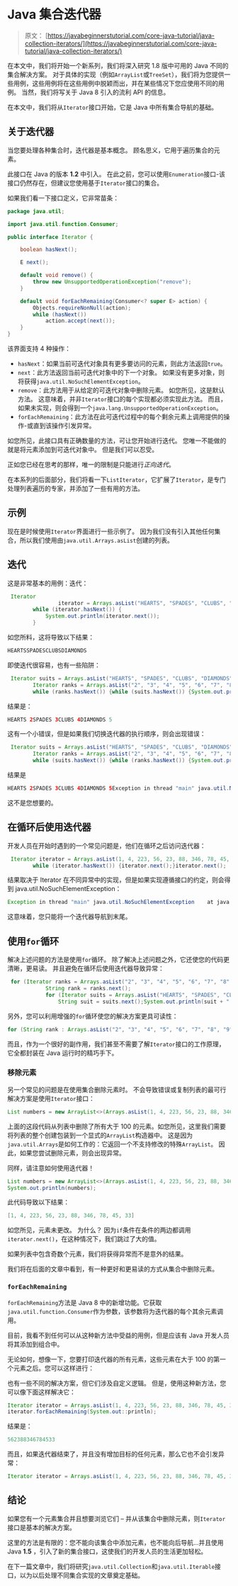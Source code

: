 # Java 集合迭代器

> 原文： [https://javabeginnerstutorial.com/core-java-tutorial/java-collection-iterators/](https://javabeginnerstutorial.com/core-java-tutorial/java-collection-iterators/)

在本文中，我们将开始一个新系列，我们将深入研究 1.8 版中可用的 Java 不同的集合解决方案。 对于具体的实现（例如`ArrayList`或`TreeSet`），我们将为您提供一些用例，这些用例将在这些用例中脱颖而出，并在某些情况下您应使用不同的用例。 当然，我们将写关于 Java 8 引入的流利 API 的信息。

在本文中，我们将从`Iterator`接口开始，它是 Java 中所有集合导航的基础。

## 关于迭代器

当您要处理各种集合时，迭代器是基本概念。 顾名思义，它用于遍历集合的元素。

此接口在 Java 的版本 **1.2** 中引入。 在此之前，您可以使用`Enumeration`接口-该接口仍然存在，但建议您使用基于`Iterator`接口的集合。

如果我们看一下接口定义，它非常苗条：

```java
package java.util;

import java.util.function.Consumer;

public interface Iterator {

    boolean hasNext();

    E next();

    default void remove() {
        throw new UnsupportedOperationException("remove");
    }

    default void forEachRemaining(Consumer<? super E> action) {
        Objects.requireNonNull(action);
        while (hasNext())
            action.accept(next());
    }
} 
```

该界面支持 4 种操作：

*   `hasNext`：如果当前可迭代对象具有更多要访问的元素，则此方法返回`true`。
*   `next`：此方法返回当前可迭代对象中的下一个对象。 如果没有更多对象，则将获得`java.util.NoSuchElementException`。
*   `remove`：此方法用于从给定的可迭代对象中删除元素。 如您所见，这是默认方法。 这意味着，并非`Iterator`接口的每个实现都必须实现此方法。 而且，如果未实现，则会得到一个`java.lang.UnsupportedOperationException`。
*   `forEachRemaining`：此方法在此可迭代过程中的每个剩余元素上调用提供的操作-或直到该操作引发异常。

如您所见，此接口具有正确数量的方法，可让您开始进行迭代。 您唯一不能做的就是将元素添加到可迭代对象中。 但是我们可以忍受。

正如您已经在思考的那样，唯一的限制是只能进行*正向迭代*。

在本系列的后面部分，我们将看一下`ListIterator`，它扩展了`Iterator`，是专门处理列表遍历的专家，并添加了一些有用的方法。

## 示例

现在是时候使用`Iterator`界面进行一些示例了。 因为我们没有引入其他任何集合，所以我们使用由`java.util.Arrays.asList`创建的列表。

## 迭代

这是非常基本的用例：迭代：

```java
 Iterator
                iterator = Arrays.asList("HEARTS", "SPADES", "CLUBS", "DIAMONDS").iterator();
        while (iterator.hasNext()) {
            System.out.println(iterator.next());
        } 
```

如您所料，这将导致以下结果：

```java
HEARTSSPADESCLUBSDIAMONDS 
```

即使迭代很容易，也有一些陷阱：

```java
 Iterator suits = Arrays.asList("HEARTS", "SPADES", "CLUBS", "DIAMONDS").iterator();
        Iterator ranks = Arrays.asList("2", "3", "4", "5", "6", "7", "8", "9", "10", "J", "Q", "K", "A").iterator();
        while (ranks.hasNext()) {while (suits.hasNext()) {System.out.println(suits.next() + " " + ranks.next());}} 
```

结果是：

```java
HEARTS 2SPADES 3CLUBS 4DIAMONDS 5 
```

这有一个小错误，但是如果我们切换迭代器的执行顺序，则会出现错误：

```java
 Iterator suits = Arrays.asList("HEARTS", "SPADES", "CLUBS", "DIAMONDS").iterator();
        Iterator ranks = Arrays.asList("2", "3", "4", "5", "6", "7", "8", "9", "10", "J", "Q", "K", "A").iterator();
        while (suits.hasNext()) {while (ranks.hasNext()) {System.out.println(suits.next() + " " + ranks.next());}} 
```

结果是

```java
HEARTS 2SPADES 3CLUBS 4DIAMONDS 5Exception in thread "main" java.util.NoSuchElementException    at java.util.AbstractList$Itr.next(AbstractList.java:364)
```

这不是您想要的。

## 在循环后使用迭代器

开发人员在开始时遇到的一个常见问题是，他们在循环之后访问迭代器：

```java
 Iterator iterator = Arrays.asList(1, 4, 223, 56, 23, 88, 346, 78, 45, 33).iterator();
        while (iterator.hasNext()) {iterator.next();}iterator.next(); 
```

结果取决于 Iterator 在不同异常中的实现，但是如果实现遵循接口的约定，则会得到 java.util.NoSuchElementException：

```java
Exception in thread "main" java.util.NoSuchElementException    at java.util.AbstractList$Itr.next(AbstractList.java:364) 
```

这意味着，您只能将一个迭代器导航到末尾。

## 使用`for`循环

解决上述问题的方法是使用`for`循环。 除了解决上述问题之外，它还使您的代码更清晰，更易读。 并且避免在循环后使用迭代器导致异常：

```java
 for (Iterator ranks = Arrays.asList("2", "3", "4", "5", "6", "7", "8", "9", "10", "J", "Q", "K", "A").iterator(); ranks.hasNext(); ) {
            String rank = ranks.next();
            for (Iterator suits = Arrays.asList("HEARTS", "SPADES", "CLUBS", "DIAMONDS").iterator(); suits.hasNext(); ) {
                String suit = suits.next();System.out.println(suit + " " + rank);}} 
```

另外，您可以利用增强的`for`循环使您的解决方案更具可读性：

```java
for (String rank : Arrays.asList("2", "3", "4", "5", "6", "7", "8", "9", "10", "J", "Q", "K", "A")) {    for (String suit : Arrays.asList("HEARTS", "SPADES", "CLUBS", "DIAMONDS")) {        System.out.println(suit + " " + rank);    }} 
```

而且，作为一个很好的副作用，我们甚至不需要了解`Iterator`接口的工作原理，它全都封装在 Java 运行时的精巧手下。

### 移除元素

另一个常见的问题是在使用集合删除元素时。 不会导致错误或复制列表的最可行解决方案是使用`Iterator`接口：

```java
List numbers = new ArrayList<>(Arrays.asList(1, 4, 223, 56, 23, 88, 346, 78, 45, 33));Iterator iterator = numbers.iterator();while (iterator.hasNext()) {    if (iterator.next() > 100) {        iterator.remove();    }} 
```

上面的这段代码从列表中删除了所有大于 100 的元素。如您所见，这里我们需要将列表的整个创建包装到一个显式的`ArrayList`构造器中。 这是因为`java.util.Arrays`是如何工作的：它返回一个不支持修改的特殊`ArrayList`。 因此，如果您尝试删除元素，则会出现异常。

同样，请注意如何使用迭代器！

```java
List numbers = new ArrayList<>(Arrays.asList(1, 4, 223, 56, 23, 88, 346, 78, 45, 33));Iterator iterator = numbers.iterator();while (iterator.hasNext()) {    if (iterator.next() < 0 || iterator.next() > 100) {        iterator.remove();    }}
System.out.println(numbers); 
```

此代码导致以下结果：

```java
[1, 4, 223, 56, 23, 88, 346, 78, 45, 33] 
```

如您所见，元素未更改。 为什么？ 因为`if`条件在条件的两边都调用`iterator.next()`，在这种情况下，我们跳过了大的值。

如果列表中包含奇数个元素，我们将获得异常而不是意外的结果。

我们将在后面的文章中看到，有一种更好和更易读的方式从集合中删除元素。

### `forEachRemaining`

`forEachRemaining`方法是 Java 8 中的新增功能。它获取`java.util.function.Consumer`作为参数，该参数将为迭代器的每个其余元素调用。

目前，我看不到任何可以从这种新方法中受益的用例，但是应该有 Java 开发人员将其添加到组合中。

无论如何，想像一下，您要打印迭代器的所有元素，这些元素在大于 100 的第一个元素之后。您可以这样进行：

也有一些不同的解决方案，但它们涉及自定义逻辑。 但是，使用这种新方法，您可以像下面这样解决它：

```java
Iterator iterator = Arrays.asList(1, 4, 223, 56, 23, 88, 346, 78, 45, 33).iterator();while (iterator.hasNext()) {    if (iterator.next() > 100) {        break;    }}
iterator.forEachRemaining(System.out::println); 
```

结果是：

```java
562388346784533
```

而且，如果迭代器结束了，并且没有增加目标的任何元素，那么它也不会引发异常：

```java
Iterator iterator = Arrays.asList(1, 4, 223, 56, 23, 88, 346, 78, 45, 33).iterator();while (iterator.hasNext()) {    if (iterator.next() > 500) {        break;    }}iterator.forEachRemaining(System.out::println); 
```

## 结论

如果您有一个元素集合并且想要浏览它们 – 并从该集合中删除元素，则`Iterator`接口是基本的解决方案。

这里的方法是有限的：您不能向该集合中添加元素，也不能向后导航...并且使用 Java **1.5** ，引入了新的集合接口，这使我们的开发人员的生活更加轻松。

在下一篇文章中，我们将研究`java.util.Collection`和`java.util.Iterable`接口，以为以后处理不同集合实现的文章奠定基础。